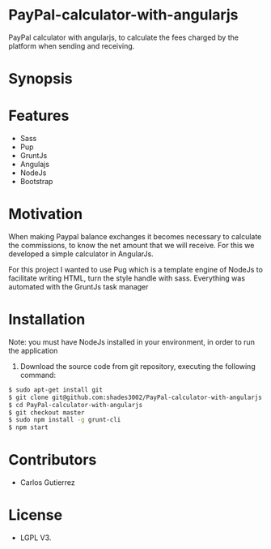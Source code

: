 # PayPal-calculator-with-angularjs
PayPal calculator with angularjs, to calculate the fees charged by the platform when sending and receiving.

# Synopsis

# Features
* Sass
* Pup
* GruntJs
* Angulajs
* NodeJs
* Bootstrap

# Motivation

When making Paypal balance exchanges it becomes necessary to calculate the commissions, to know the net amount that we will receive. For this we developed a simple calculator in AngularJs.

For this project I wanted to use Pug which is a template engine of NodeJs to facilitate writing HTML, turn the style handle with sass. Everything was automated with the GruntJs task manager

# Installation

Note: you must have NodeJs installed in your environment, in order to run the application

1. Download the source code from git repository, executing the following command:

```bash
$ sudo apt-get install git
$ git clone git@github.com:shades3002/PayPal-calculator-with-angularjs.git
$ cd PayPal-calculator-with-angularjs
$ git checkout master
$ sudo npm install -g grunt-cli
$ npm start
```

# Contributors
- Carlos Gutierrez

# License
- LGPL V3.
